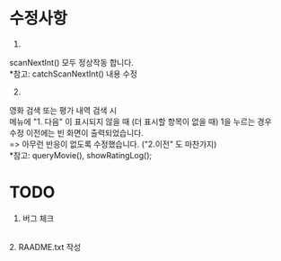 # 수정사항

1.
scanNextInt() 모두 정상작동 합니다. 
</br>
*참고: catchScanNextInt() 내용 수정

2.
영화 검색 또는 평가 내역 검색 시
</br>
메뉴에 "1. 다음" 이 표시되지 않을 때 (더 표시할 항목이 없을 때) 1을 누르는 경우
</br>
수정 이전에는 빈 화면이 출력되었습니다.
</br>
=> 아무런 반응이 없도록 수정했습니다. ("2.이전" 도 마찬가지)
</br>
*참고: queryMovie(), showRatingLog();

# TODO

1. 버그 체크
</br>
2. RAADME.txt 작성

    